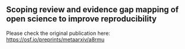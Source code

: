 ## Scoping review and evidence gap mapping of open science to improve reproducibility

Please check the original publication here: https://osf.io/preprints/metaarxiv/a8rmu
